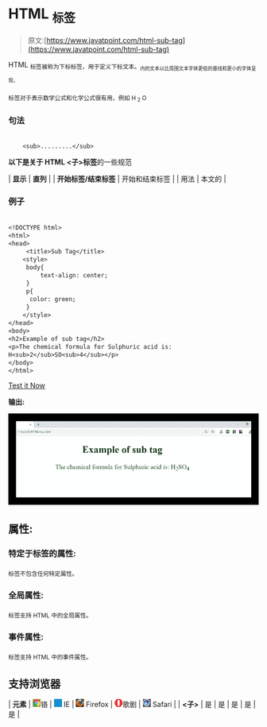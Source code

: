 # HTML <sub>标签</sub>

> 原文:[https://www.javatpoint.com/html-sub-tag](https://www.javatpoint.com/html-sub-tag)

HTML <sub>标签被称为下标标签，用于定义下标文本。<sub>内的文本以比周围文本字体更低的基线和更小的字体呈现。</sub></sub>

<sub>标签对于表示数学公式和化学公式很有用，例如 H <sub>2</sub> O</sub>

### 句法

```

    <sub>.........</sub>

```

**以下是关于 HTML <子>标签**的一些规范

| **显示** | **直列** |
| **开始标签/结束标签** | 开始和结束标签 |
| 用法 | 本文的 |

### 例子

```

<!DOCTYPE html>
<html>
<head>
	 <title>Sub Tag</title>
	<style>
	 body{
	     text-align: center;
	 }
	 p{
	  color: green;
	 }
	</style>
</head>
<body>
<h2>Example of sub tag</h2>
<p>The chemical formula for Sulphuric acid is: H<sub>2</sub>SO<sub>4</sub></p>
</body>
</html>

```

[Test it Now](https://www.javatpoint.com/oprweb/test.jsp?filename=htmlsubtag)

**输出:**

![HTML sub tag](img/b11e9db8f52220798b4d8db7f550b7ef.png)

## 属性:

### 特定于标签的属性:

<sub>标签不包含任何特定属性。</sub>

### 全局属性:

<sub>标签支持 HTML 中的全局属性。</sub>

### 事件属性:

<sub>标签支持 HTML 中的事件属性。</sub>

## 支持浏览器

| **元素** | ![chrome browser](img/4fbdc93dc2016c5049ed108e7318df19.png)铬 | ![ie browser](img/83dd23df1fe8373fd5bf054b2c1dd88b.png) IE | ![firefox browser](img/4f001fff393888a8a807ed29b28145d1.png) Firefox | ![opera browser](img/6cad4a592cc69a052056a0577b4aac65.png)歌剧 | ![safari browser](img/a0f6a9711a92203c5dc5c127fe9c9fca.png) Safari |
| **<子>** | 是 | 是 | 是 | 是 | 是 |